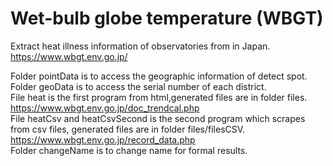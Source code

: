 # Wet-bulb globe temperature (WBGT)

Extract heat illness information of observatories from in Japan.  
https://www.wbgt.env.go.jp/

Folder pointData is to access the geographic information of detect spot.  
Folder geoData is to access the serial number of each district.  
File heat is the first program from html,generated files are in folder files. https://www.wbgt.env.go.jp/doc_trendcal.php  
File heatCsv and heatCsvSecond is the second program which scrapes from csv files, generated files are in folder files/filesCSV. https://www.wbgt.env.go.jp/record_data.php  
Folder changeName is to change name for formal results.
